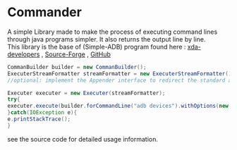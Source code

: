 # Commander
A simple Library made to make the process of executing command lines through java programs simpler. It also returns the output line by line.  
This library is the base of (Simple-ADB) program found here :
[xda-developers](http://forum.xda-developers.com/android/software/revive-simple-adb-tool-t3417155) , [Source-Forge](https://sourceforge.net/projects/sadb/) , [GitHub](https://github.com/mhashim6/Simple-ADB)

```java
CommanBuilder builder = new CommanBuilder();
ExecuterStreamFormatter streamFormatter = new ExecuterStreamFormatter(); //redirecting output of execution to the console,
//optional: implement the Appender interface to redirect the standard and error outputs your way.

Executer executer = new Executer(streamFormatter);
try{
executer.execute(builder.forCommandLine("adb devices").withOptions(new String[]{"-l"}).build()); //this will execute "adb devices -l" command.
}catch(IOException e){
e.printStackTrace();
}
```
see the source code for detailed usage information.  

